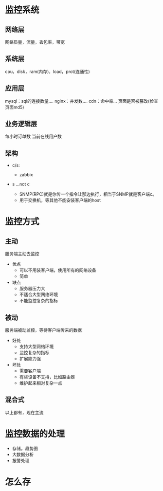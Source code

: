 # 监控系统
## 网络层
网络质量，流量，丢包率，带宽
## 系统层
cpu，disk，ram(内存)，load，prot(连通性)

## 应用层
mysql：sql的连接数量....
nginx：并发数....
cdn：命中率...
页面是否被篡改(检查页面md5)

## 业务逻辑层
每小时订单数
当前在线用户数

## 架构
- c/s:
  - zabbix

- s ...not c
  - SNMP(RPC)就是你传一个指令让那边执行，相当于SNMP就是客户端c。
  - 用于交换机，等其他不能安装客户端的host

# 监控方式
## 主动
服务端主动去监控
- 优点
  - 可以不用装客户端，使用所有的网络设备
  - 简单
- 缺点
  - 服务器压力大
  - 不适合大型网络环境
  - 不能监控复杂的指标

## 被动
服务端被动监控，等待客户端传来的数据
- 好处
  - 支持大型网络环境
  - 监控复杂的指标
  - 扩展能力强
- 坏处
  - 需要客户端
  - 有些设备不支持，比如路由器
  - 维护起来相对复杂一点
## 混合式
以上都有，现在主流

# 监控数据的处理
- 存储，趋势图
- 大数据分析
- 报警处理

# 怎么存

